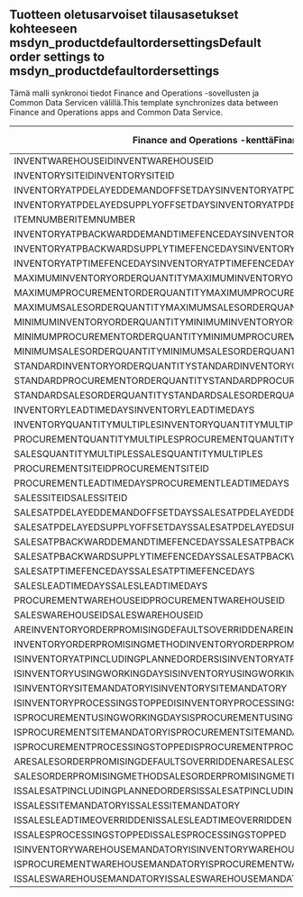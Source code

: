 ## <a name="default-order-settings-to-msdyn_productdefaultordersettings"></a><span data-ttu-id="377e1-101">Tuotteen oletusarvoiset tilausasetukset kohteeseen msdyn_productdefaultordersettings</span><span class="sxs-lookup"><span data-stu-id="377e1-101">Default order settings to msdyn_productdefaultordersettings</span></span>

<span data-ttu-id="377e1-102">Tämä malli synkronoi tiedot Finance and Operations -sovellusten ja Common Data Servicen välillä.</span><span class="sxs-lookup"><span data-stu-id="377e1-102">This template synchronizes data between Finance and Operations apps and Common Data Service.</span></span>

<span data-ttu-id="377e1-103">Finance and Operations -kenttä</span><span class="sxs-lookup"><span data-stu-id="377e1-103">Finance and Operations field</span></span> | <span data-ttu-id="377e1-104">Määritystyyppi</span><span class="sxs-lookup"><span data-stu-id="377e1-104">Map type</span></span> | <span data-ttu-id="377e1-105">Muu Dynamics 365 -kenttä</span><span class="sxs-lookup"><span data-stu-id="377e1-105">Other Dynamics 365 field</span></span> | <span data-ttu-id="377e1-106">Oletusarvo</span><span class="sxs-lookup"><span data-stu-id="377e1-106">Default value</span></span>
---|---|---|---
<span data-ttu-id="377e1-107">INVENTWAREHOUSEID</span><span class="sxs-lookup"><span data-stu-id="377e1-107">INVENTWAREHOUSEID</span></span> | = | <span data-ttu-id="377e1-108">msdyn_inventorywarehouse.msdyn_warehouseidentifier</span><span class="sxs-lookup"><span data-stu-id="377e1-108">msdyn_inventorywarehouse.msdyn_warehouseidentifier</span></span> | 
<span data-ttu-id="377e1-109">INVENTORYSITEID</span><span class="sxs-lookup"><span data-stu-id="377e1-109">INVENTORYSITEID</span></span> | = | <span data-ttu-id="377e1-110">msdyn_inventorysite.msdyn_siteid</span><span class="sxs-lookup"><span data-stu-id="377e1-110">msdyn_inventorysite.msdyn_siteid</span></span> | 
<span data-ttu-id="377e1-111">INVENTORYATPDELAYEDDEMANDOFFSETDAYS</span><span class="sxs-lookup"><span data-stu-id="377e1-111">INVENTORYATPDELAYEDDEMANDOFFSETDAYS</span></span> | = | <span data-ttu-id="377e1-112">msdyn_inventoryatpdelayeddemandoffsetdays</span><span class="sxs-lookup"><span data-stu-id="377e1-112">msdyn_inventoryatpdelayeddemandoffsetdays</span></span> | 
<span data-ttu-id="377e1-113">INVENTORYATPDELAYEDSUPPLYOFFSETDAYS</span><span class="sxs-lookup"><span data-stu-id="377e1-113">INVENTORYATPDELAYEDSUPPLYOFFSETDAYS</span></span> | = | <span data-ttu-id="377e1-114">msdyn_inventoryatpdelayedsupplyoffsetdays</span><span class="sxs-lookup"><span data-stu-id="377e1-114">msdyn_inventoryatpdelayedsupplyoffsetdays</span></span> | 
<span data-ttu-id="377e1-115">ITEMNUMBER</span><span class="sxs-lookup"><span data-stu-id="377e1-115">ITEMNUMBER</span></span> | = | <span data-ttu-id="377e1-116">msdyn_itemnumber.msdyn_itemnumber</span><span class="sxs-lookup"><span data-stu-id="377e1-116">msdyn_itemnumber.msdyn_itemnumber</span></span> | 
<span data-ttu-id="377e1-117">INVENTORYATPBACKWARDDEMANDTIMEFENCEDAYS</span><span class="sxs-lookup"><span data-stu-id="377e1-117">INVENTORYATPBACKWARDDEMANDTIMEFENCEDAYS</span></span> | = | <span data-ttu-id="377e1-118">msdyn_inventoryatpbackwarddemandtimefencedays</span><span class="sxs-lookup"><span data-stu-id="377e1-118">msdyn_inventoryatpbackwarddemandtimefencedays</span></span> | 
<span data-ttu-id="377e1-119">INVENTORYATPBACKWARDSUPPLYTIMEFENCEDAYS</span><span class="sxs-lookup"><span data-stu-id="377e1-119">INVENTORYATPBACKWARDSUPPLYTIMEFENCEDAYS</span></span> | = | <span data-ttu-id="377e1-120">msdyn_inventoryatpbackwardsupplytimefencedays</span><span class="sxs-lookup"><span data-stu-id="377e1-120">msdyn_inventoryatpbackwardsupplytimefencedays</span></span> | 
<span data-ttu-id="377e1-121">INVENTORYATPTIMEFENCEDAYS</span><span class="sxs-lookup"><span data-stu-id="377e1-121">INVENTORYATPTIMEFENCEDAYS</span></span> | = | <span data-ttu-id="377e1-122">msdyn_inventoryatptimefencedays</span><span class="sxs-lookup"><span data-stu-id="377e1-122">msdyn_inventoryatptimefencedays</span></span> | 
<span data-ttu-id="377e1-123">MAXIMUMINVENTORYORDERQUANTITY</span><span class="sxs-lookup"><span data-stu-id="377e1-123">MAXIMUMINVENTORYORDERQUANTITY</span></span> | = | <span data-ttu-id="377e1-124">msdyn_maximuminventoryorderquantity</span><span class="sxs-lookup"><span data-stu-id="377e1-124">msdyn_maximuminventoryorderquantity</span></span> | 
<span data-ttu-id="377e1-125">MAXIMUMPROCUREMENTORDERQUANTITY</span><span class="sxs-lookup"><span data-stu-id="377e1-125">MAXIMUMPROCUREMENTORDERQUANTITY</span></span> | = | <span data-ttu-id="377e1-126">msdyn_maximumprocurementorderquantity</span><span class="sxs-lookup"><span data-stu-id="377e1-126">msdyn_maximumprocurementorderquantity</span></span> | 
<span data-ttu-id="377e1-127">MAXIMUMSALESORDERQUANTITY</span><span class="sxs-lookup"><span data-stu-id="377e1-127">MAXIMUMSALESORDERQUANTITY</span></span> | = | <span data-ttu-id="377e1-128">msdyn_maximumsalesorderquantity</span><span class="sxs-lookup"><span data-stu-id="377e1-128">msdyn_maximumsalesorderquantity</span></span> | 
<span data-ttu-id="377e1-129">MINIMUMINVENTORYORDERQUANTITY</span><span class="sxs-lookup"><span data-stu-id="377e1-129">MINIMUMINVENTORYORDERQUANTITY</span></span> | = | <span data-ttu-id="377e1-130">msdyn_minimuminventoryorderquantity</span><span class="sxs-lookup"><span data-stu-id="377e1-130">msdyn_minimuminventoryorderquantity</span></span> | 
<span data-ttu-id="377e1-131">MINIMUMPROCUREMENTORDERQUANTITY</span><span class="sxs-lookup"><span data-stu-id="377e1-131">MINIMUMPROCUREMENTORDERQUANTITY</span></span> | = | <span data-ttu-id="377e1-132">msdyn_minimumprocurementorderquantity</span><span class="sxs-lookup"><span data-stu-id="377e1-132">msdyn_minimumprocurementorderquantity</span></span> | 
<span data-ttu-id="377e1-133">MINIMUMSALESORDERQUANTITY</span><span class="sxs-lookup"><span data-stu-id="377e1-133">MINIMUMSALESORDERQUANTITY</span></span> | = | <span data-ttu-id="377e1-134">msdyn_minimumsalesorderquantity</span><span class="sxs-lookup"><span data-stu-id="377e1-134">msdyn_minimumsalesorderquantity</span></span> | 
<span data-ttu-id="377e1-135">STANDARDINVENTORYORDERQUANTITY</span><span class="sxs-lookup"><span data-stu-id="377e1-135">STANDARDINVENTORYORDERQUANTITY</span></span> | = | <span data-ttu-id="377e1-136">msdyn_standardinventoryorderquantity</span><span class="sxs-lookup"><span data-stu-id="377e1-136">msdyn_standardinventoryorderquantity</span></span> | 
<span data-ttu-id="377e1-137">STANDARDPROCUREMENTORDERQUANTITY</span><span class="sxs-lookup"><span data-stu-id="377e1-137">STANDARDPROCUREMENTORDERQUANTITY</span></span> | = | <span data-ttu-id="377e1-138">msdyn_standardprocurementorderquantity</span><span class="sxs-lookup"><span data-stu-id="377e1-138">msdyn_standardprocurementorderquantity</span></span> | 
<span data-ttu-id="377e1-139">STANDARDSALESORDERQUANTITY</span><span class="sxs-lookup"><span data-stu-id="377e1-139">STANDARDSALESORDERQUANTITY</span></span> | = | <span data-ttu-id="377e1-140">msdyn_standardsalesorderquantity</span><span class="sxs-lookup"><span data-stu-id="377e1-140">msdyn_standardsalesorderquantity</span></span> | 
<span data-ttu-id="377e1-141">INVENTORYLEADTIMEDAYS</span><span class="sxs-lookup"><span data-stu-id="377e1-141">INVENTORYLEADTIMEDAYS</span></span> | = | <span data-ttu-id="377e1-142">msdyn_inventoryleadtimedays</span><span class="sxs-lookup"><span data-stu-id="377e1-142">msdyn_inventoryleadtimedays</span></span> | 
<span data-ttu-id="377e1-143">INVENTORYQUANTITYMULTIPLES</span><span class="sxs-lookup"><span data-stu-id="377e1-143">INVENTORYQUANTITYMULTIPLES</span></span> | = | <span data-ttu-id="377e1-144">msdyn_inventoryquantitymultiples</span><span class="sxs-lookup"><span data-stu-id="377e1-144">msdyn_inventoryquantitymultiples</span></span> | 
<span data-ttu-id="377e1-145">PROCUREMENTQUANTITYMULTIPLES</span><span class="sxs-lookup"><span data-stu-id="377e1-145">PROCUREMENTQUANTITYMULTIPLES</span></span> | = | <span data-ttu-id="377e1-146">msdyn_procurementquantitymultiples</span><span class="sxs-lookup"><span data-stu-id="377e1-146">msdyn_procurementquantitymultiples</span></span> | 
<span data-ttu-id="377e1-147">SALESQUANTITYMULTIPLES</span><span class="sxs-lookup"><span data-stu-id="377e1-147">SALESQUANTITYMULTIPLES</span></span> | = | <span data-ttu-id="377e1-148">msdyn_salesquantitymultiples</span><span class="sxs-lookup"><span data-stu-id="377e1-148">msdyn_salesquantitymultiples</span></span> | 
<span data-ttu-id="377e1-149">PROCUREMENTSITEID</span><span class="sxs-lookup"><span data-stu-id="377e1-149">PROCUREMENTSITEID</span></span> | = | <span data-ttu-id="377e1-150">msdyn_procurementsite.msdyn_siteid</span><span class="sxs-lookup"><span data-stu-id="377e1-150">msdyn_procurementsite.msdyn_siteid</span></span> | 
<span data-ttu-id="377e1-151">PROCUREMENTLEADTIMEDAYS</span><span class="sxs-lookup"><span data-stu-id="377e1-151">PROCUREMENTLEADTIMEDAYS</span></span> | = | <span data-ttu-id="377e1-152">msdyn_procurementleadtimedays</span><span class="sxs-lookup"><span data-stu-id="377e1-152">msdyn_procurementleadtimedays</span></span> | 
<span data-ttu-id="377e1-153">SALESSITEID</span><span class="sxs-lookup"><span data-stu-id="377e1-153">SALESSITEID</span></span> | = | <span data-ttu-id="377e1-154">msdyn_salessite.msdyn_siteid</span><span class="sxs-lookup"><span data-stu-id="377e1-154">msdyn_salessite.msdyn_siteid</span></span> | 
<span data-ttu-id="377e1-155">SALESATPDELAYEDDEMANDOFFSETDAYS</span><span class="sxs-lookup"><span data-stu-id="377e1-155">SALESATPDELAYEDDEMANDOFFSETDAYS</span></span> | = | <span data-ttu-id="377e1-156">msdyn_salesatpdelayeddemandoffsetdays</span><span class="sxs-lookup"><span data-stu-id="377e1-156">msdyn_salesatpdelayeddemandoffsetdays</span></span> | 
<span data-ttu-id="377e1-157">SALESATPDELAYEDSUPPLYOFFSETDAYS</span><span class="sxs-lookup"><span data-stu-id="377e1-157">SALESATPDELAYEDSUPPLYOFFSETDAYS</span></span> | = | <span data-ttu-id="377e1-158">msdyn_salesatpdelayedsupplyoffsetdays</span><span class="sxs-lookup"><span data-stu-id="377e1-158">msdyn_salesatpdelayedsupplyoffsetdays</span></span> | 
<span data-ttu-id="377e1-159">SALESATPBACKWARDDEMANDTIMEFENCEDAYS</span><span class="sxs-lookup"><span data-stu-id="377e1-159">SALESATPBACKWARDDEMANDTIMEFENCEDAYS</span></span> | = | <span data-ttu-id="377e1-160">msdyn_salesatpbackwarddemandtimefencedays</span><span class="sxs-lookup"><span data-stu-id="377e1-160">msdyn_salesatpbackwarddemandtimefencedays</span></span> | 
<span data-ttu-id="377e1-161">SALESATPBACKWARDSUPPLYTIMEFENCEDAYS</span><span class="sxs-lookup"><span data-stu-id="377e1-161">SALESATPBACKWARDSUPPLYTIMEFENCEDAYS</span></span> | = | <span data-ttu-id="377e1-162">msdyn_salesatpbackwardsupplytimefencedays</span><span class="sxs-lookup"><span data-stu-id="377e1-162">msdyn_salesatpbackwardsupplytimefencedays</span></span> | 
<span data-ttu-id="377e1-163">SALESATPTIMEFENCEDAYS</span><span class="sxs-lookup"><span data-stu-id="377e1-163">SALESATPTIMEFENCEDAYS</span></span> | = | <span data-ttu-id="377e1-164">msdyn_salesatptimefencedays</span><span class="sxs-lookup"><span data-stu-id="377e1-164">msdyn_salesatptimefencedays</span></span> | 
<span data-ttu-id="377e1-165">SALESLEADTIMEDAYS</span><span class="sxs-lookup"><span data-stu-id="377e1-165">SALESLEADTIMEDAYS</span></span> | = | <span data-ttu-id="377e1-166">msdyn_salesleadtimedays</span><span class="sxs-lookup"><span data-stu-id="377e1-166">msdyn_salesleadtimedays</span></span> | 
<span data-ttu-id="377e1-167">PROCUREMENTWAREHOUSEID</span><span class="sxs-lookup"><span data-stu-id="377e1-167">PROCUREMENTWAREHOUSEID</span></span> | = | <span data-ttu-id="377e1-168">msdyn_procurementwarehouse.msdyn_warehouseidentifier</span><span class="sxs-lookup"><span data-stu-id="377e1-168">msdyn_procurementwarehouse.msdyn_warehouseidentifier</span></span> | 
<span data-ttu-id="377e1-169">SALESWAREHOUSEID</span><span class="sxs-lookup"><span data-stu-id="377e1-169">SALESWAREHOUSEID</span></span> | = | <span data-ttu-id="377e1-170">msdyn_saleswarehouse.msdyn_warehouseidentifier</span><span class="sxs-lookup"><span data-stu-id="377e1-170">msdyn_saleswarehouse.msdyn_warehouseidentifier</span></span> | 
<span data-ttu-id="377e1-171">AREINVENTORYORDERPROMISINGDEFAULTSOVERRIDDEN</span><span class="sxs-lookup"><span data-stu-id="377e1-171">AREINVENTORYORDERPROMISINGDEFAULTSOVERRIDDEN</span></span> | >< | <span data-ttu-id="377e1-172">msdyn_areinventoryorderdefaultsoverridden</span><span class="sxs-lookup"><span data-stu-id="377e1-172">msdyn_areinventoryorderdefaultsoverridden</span></span> | 
<span data-ttu-id="377e1-173">INVENTORYORDERPROMISINGMETHOD</span><span class="sxs-lookup"><span data-stu-id="377e1-173">INVENTORYORDERPROMISINGMETHOD</span></span> | >< | <span data-ttu-id="377e1-174">msdyn_inventoryorderpromisingmethod</span><span class="sxs-lookup"><span data-stu-id="377e1-174">msdyn_inventoryorderpromisingmethod</span></span> | 
<span data-ttu-id="377e1-175">ISINVENTORYATPINCLUDINGPLANNEDORDERS</span><span class="sxs-lookup"><span data-stu-id="377e1-175">ISINVENTORYATPINCLUDINGPLANNEDORDERS</span></span> | >< | <span data-ttu-id="377e1-176">msdyn_isinventoryatpincludingplannedorders</span><span class="sxs-lookup"><span data-stu-id="377e1-176">msdyn_isinventoryatpincludingplannedorders</span></span> | 
<span data-ttu-id="377e1-177">ISINVENTORYUSINGWORKINGDAYS</span><span class="sxs-lookup"><span data-stu-id="377e1-177">ISINVENTORYUSINGWORKINGDAYS</span></span> | >< | <span data-ttu-id="377e1-178">msdyn_isinventoryusingworkingdays</span><span class="sxs-lookup"><span data-stu-id="377e1-178">msdyn_isinventoryusingworkingdays</span></span> | 
<span data-ttu-id="377e1-179">ISINVENTORYSITEMANDATORY</span><span class="sxs-lookup"><span data-stu-id="377e1-179">ISINVENTORYSITEMANDATORY</span></span> | >< | <span data-ttu-id="377e1-180">msdyn_isinventorysitemandatory</span><span class="sxs-lookup"><span data-stu-id="377e1-180">msdyn_isinventorysitemandatory</span></span> | 
<span data-ttu-id="377e1-181">ISINVENTORYPROCESSINGSTOPPED</span><span class="sxs-lookup"><span data-stu-id="377e1-181">ISINVENTORYPROCESSINGSTOPPED</span></span> | >< | <span data-ttu-id="377e1-182">msdyn_isinventoryprocessingstopped</span><span class="sxs-lookup"><span data-stu-id="377e1-182">msdyn_isinventoryprocessingstopped</span></span> | 
<span data-ttu-id="377e1-183">ISPROCUREMENTUSINGWORKINGDAYS</span><span class="sxs-lookup"><span data-stu-id="377e1-183">ISPROCUREMENTUSINGWORKINGDAYS</span></span> | >< | <span data-ttu-id="377e1-184">msdyn_isprocurementusingworkingdays</span><span class="sxs-lookup"><span data-stu-id="377e1-184">msdyn_isprocurementusingworkingdays</span></span> | 
<span data-ttu-id="377e1-185">ISPROCUREMENTSITEMANDATORY</span><span class="sxs-lookup"><span data-stu-id="377e1-185">ISPROCUREMENTSITEMANDATORY</span></span> | >< | <span data-ttu-id="377e1-186">msdyn_isprocurementsitemandatory</span><span class="sxs-lookup"><span data-stu-id="377e1-186">msdyn_isprocurementsitemandatory</span></span> | 
<span data-ttu-id="377e1-187">ISPROCUREMENTPROCESSINGSTOPPED</span><span class="sxs-lookup"><span data-stu-id="377e1-187">ISPROCUREMENTPROCESSINGSTOPPED</span></span> | >< | <span data-ttu-id="377e1-188">msdyn_isprocurementprocessingstopped</span><span class="sxs-lookup"><span data-stu-id="377e1-188">msdyn_isprocurementprocessingstopped</span></span> | 
<span data-ttu-id="377e1-189">ARESALESORDERPROMISINGDEFAULTSOVERRIDDEN</span><span class="sxs-lookup"><span data-stu-id="377e1-189">ARESALESORDERPROMISINGDEFAULTSOVERRIDDEN</span></span> | >< | <span data-ttu-id="377e1-190">msdyn_aresalesorderdefaultsoverridden</span><span class="sxs-lookup"><span data-stu-id="377e1-190">msdyn_aresalesorderdefaultsoverridden</span></span> | 
<span data-ttu-id="377e1-191">SALESORDERPROMISINGMETHOD</span><span class="sxs-lookup"><span data-stu-id="377e1-191">SALESORDERPROMISINGMETHOD</span></span> | >< | <span data-ttu-id="377e1-192">msdyn_salesorderpromisingmethod</span><span class="sxs-lookup"><span data-stu-id="377e1-192">msdyn_salesorderpromisingmethod</span></span> | 
<span data-ttu-id="377e1-193">ISSALESATPINCLUDINGPLANNEDORDERS</span><span class="sxs-lookup"><span data-stu-id="377e1-193">ISSALESATPINCLUDINGPLANNEDORDERS</span></span> | >< | <span data-ttu-id="377e1-194">msdyn_issalesatpincludingplannedorders</span><span class="sxs-lookup"><span data-stu-id="377e1-194">msdyn_issalesatpincludingplannedorders</span></span> | 
<span data-ttu-id="377e1-195">ISSALESSITEMANDATORY</span><span class="sxs-lookup"><span data-stu-id="377e1-195">ISSALESSITEMANDATORY</span></span> | >< | <span data-ttu-id="377e1-196">msdyn_issalessitemandatory</span><span class="sxs-lookup"><span data-stu-id="377e1-196">msdyn_issalessitemandatory</span></span> | 
<span data-ttu-id="377e1-197">ISSALESLEADTIMEOVERRIDDEN</span><span class="sxs-lookup"><span data-stu-id="377e1-197">ISSALESLEADTIMEOVERRIDDEN</span></span> | >< | <span data-ttu-id="377e1-198">msdyn_issalesleadtimeoverridden</span><span class="sxs-lookup"><span data-stu-id="377e1-198">msdyn_issalesleadtimeoverridden</span></span> | 
<span data-ttu-id="377e1-199">ISSALESPROCESSINGSTOPPED</span><span class="sxs-lookup"><span data-stu-id="377e1-199">ISSALESPROCESSINGSTOPPED</span></span> | >< | <span data-ttu-id="377e1-200">msdyn_issalesprocessingstopped</span><span class="sxs-lookup"><span data-stu-id="377e1-200">msdyn_issalesprocessingstopped</span></span> | 
<span data-ttu-id="377e1-201">ISINVENTORYWAREHOUSEMANDATORY</span><span class="sxs-lookup"><span data-stu-id="377e1-201">ISINVENTORYWAREHOUSEMANDATORY</span></span> | >< | <span data-ttu-id="377e1-202">msdyn_isinventorywarehousemandatory</span><span class="sxs-lookup"><span data-stu-id="377e1-202">msdyn_isinventorywarehousemandatory</span></span> | 
<span data-ttu-id="377e1-203">ISPROCUREMENTWAREHOUSEMANDATORY</span><span class="sxs-lookup"><span data-stu-id="377e1-203">ISPROCUREMENTWAREHOUSEMANDATORY</span></span> | >< | <span data-ttu-id="377e1-204">msdyn_isprocurementwarehousemandatory</span><span class="sxs-lookup"><span data-stu-id="377e1-204">msdyn_isprocurementwarehousemandatory</span></span> | 
<span data-ttu-id="377e1-205">ISSALESWAREHOUSEMANDATORY</span><span class="sxs-lookup"><span data-stu-id="377e1-205">ISSALESWAREHOUSEMANDATORY</span></span> | >< | <span data-ttu-id="377e1-206">msdyn_issaleswarehousemandatory</span><span class="sxs-lookup"><span data-stu-id="377e1-206">msdyn_issaleswarehousemandatory</span></span> | 
